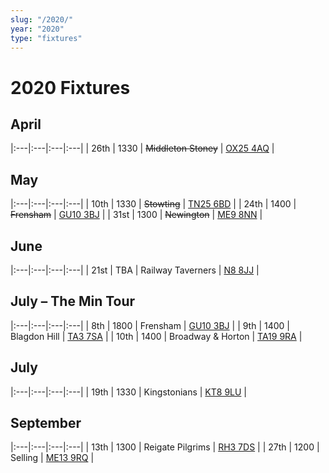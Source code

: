 ```yaml
---
slug: "/2020/"
year: "2020"
type: "fixtures"
---
```


# 2020 Fixtures

## April

|:---|:---|:---|:---|
| 26th | 1330 | <del>Middleton Stoney</del> | [OX25 4AQ](https//goo.gl/maps/2oHFhgW7cVt) | 

## May

|:---|:---|:---|:---|
| 10th | 1330 | <del>Stowting</del> | [TN25 6BD](https//goo.gl/maps/5KNmaMe6Wb42) | 
| 24th | 1400 | <del>Frensham</del> | [GU10 3BJ](https//goo.gl/maps/xBUZvPU1vnK2) | 
| 31st | 1300 | <del>Newington</del> | [ME9 8NN](https//goo.gl/maps/2XwQKWc9brr) | 

## June

|:---|:---|:---|:---|
| 21st | TBA | Railway Taverners | [N8 8JJ](https//goo.gl/maps/BuCf1MgUwJTViZ4YA) | 

## July – The Min Tour

|:---|:---|:---|:---|
| 8th | 1800 | Frensham | [GU10 3BJ](https//goo.gl/maps/xBUZvPU1vnK2) | 
| 9th | 1400 | Blagdon Hill | [TA3 7SA](https//goo.gl/maps/H6iLZLNcja12) | 
| 10th | 1400 | Broadway &amp; Horton | [TA19 9RA](https//goo.gl/maps/hVamJL8if6v) | 

## July

|:---|:---|:---|:---|
| 19th | 1330 | Kingstonians | [KT8 9LU](https//goo.gl/maps/4kwjPyThUMkyQfhe8) | 

## September

|:---|:---|:---|:---|
| 13th | 1300 | Reigate Pilgrims | [RH3 7DS](https//goo.gl/maps/APtKSjuaQ5v) | 
| 27th | 1200 | Selling | [ME13 9RQ](https//goo.gl/maps/QeLhjBkEbJr) |